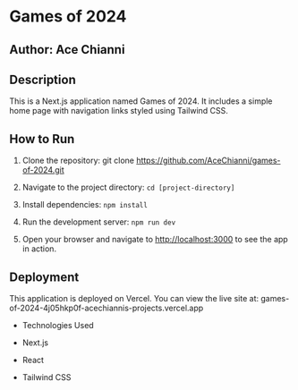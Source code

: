 # Games of 2024

## Author: Ace Chianni

## Description

This is a Next.js application named Games of 2024. It includes a simple home page with navigation links styled using Tailwind CSS.

## How to Run

1. Clone the repository: git clone https://github.com/AceChianni/games-of-2024.git

2. Navigate to the project directory: `cd [project-directory]`

3. Install dependencies: `npm install`

4. Run the development server: `npm run dev`

5. Open your browser and navigate to [http://localhost:3000](http://localhost:3000) to see the app in action.

## Deployment

This application is deployed on Vercel. You can view the live site at: games-of-2024-4j05hkp0f-acechiannis-projects.vercel.app

- Technologies Used

- Next.js

- React

- Tailwind CSS
